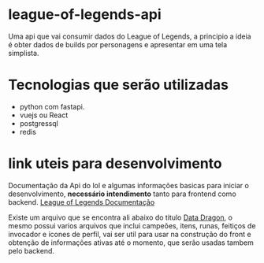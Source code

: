 # league-of-legends-api
Uma api que vai consumir dados do League of Legends, a principio a ideia é obter dados de builds por personagens e apresentar em uma tela simplista.
# Tecnologias que serão utilizadas
- python com fastapi.
- vuejs ou React
- postgressql
- redis
# link uteis para desenvolvimento
Documentação da Api do lol e algumas informações basicas para iniciar o desenvolvimento, **necessário intendimento** tanto para frontend como backend. [League of Legends Documentação](https://developer.riotgames.com/docs/lol)

Existe um arquivo que se encontra ali abaixo do titulo [Data Dragon](https://ddragon.leagueoflegends.com/cdn/dragontail-13.1.1.tgz), o mesmo possui varios arquivos que inclui campeões, itens, runas, feitiços de invocador e ícones de perfil, vai ser util para usar na construção do front e obtenção de informações ativas até o momento, que serão usadas tambem pelo backend.
